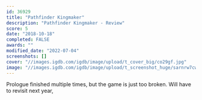```yaml
---
id: 36929
title: "Pathfinder Kingmaker"
description: "Pathfinder Kingmaker - Review"
score: 5
date: "2018-10-18"
completed: FALSE
awards: ""
modified_date: "2022-07-04"
screenshots: []
cover: "//images.igdb.com/igdb/image/upload/t_cover_big/co29gf.jpg"
image: "//images.igdb.com/igdb/image/upload/t_screenshot_huge/sarnrw7cwlcee6vhdyqd.jpg"
---
```

Prologue finished multiple times, but the game is just too broken. Will have to revisit next year,